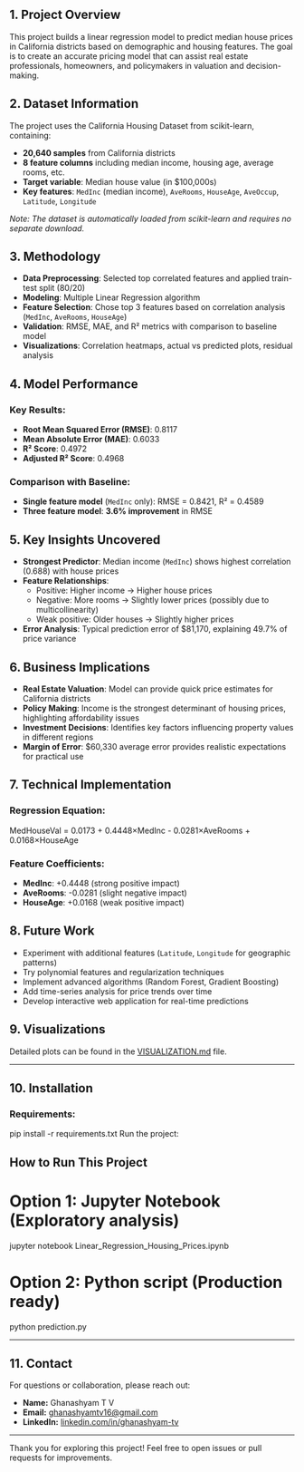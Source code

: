 ## 1. Project Overview
This project builds a linear regression model to predict median house prices in California districts based on demographic and housing features. The goal is to create an accurate pricing model that can assist real estate professionals, homeowners, and policymakers in valuation and decision-making.

## 2. Dataset Information
The project uses the California Housing Dataset from scikit-learn, containing:
- **20,640 samples** from California districts
- **8 feature columns** including median income, housing age, average rooms, etc.
- **Target variable**: Median house value (in $100,000s)
- **Key features**: `MedInc` (median income), `AveRooms`, `HouseAge`, `AveOccup`, `Latitude`, `Longitude`

*Note: The dataset is automatically loaded from scikit-learn and requires no separate download.*

## 3. Methodology
- **Data Preprocessing**: Selected top correlated features and applied train-test split (80/20)
- **Modeling**: Multiple Linear Regression algorithm
- **Feature Selection**: Chose top 3 features based on correlation analysis (`MedInc`, `AveRooms`, `HouseAge`)
- **Validation**: RMSE, MAE, and R² metrics with comparison to baseline model
- **Visualizations**: Correlation heatmaps, actual vs predicted plots, residual analysis

## 4. Model Performance
### Key Results:
- **Root Mean Squared Error (RMSE)**: 0.8117
- **Mean Absolute Error (MAE)**: 0.6033
- **R² Score**: 0.4972
- **Adjusted R² Score**: 0.4968

### Comparison with Baseline:
- **Single feature model** (`MedInc` only): RMSE = 0.8421, R² = 0.4589
- **Three feature model**: **3.6% improvement** in RMSE

## 5. Key Insights Uncovered
- **Strongest Predictor**: Median income (`MedInc`) shows highest correlation (0.688) with house prices
- **Feature Relationships**: 
  - Positive: Higher income → Higher house prices
  - Negative: More rooms → Slightly lower prices (possibly due to multicollinearity)
  - Weak positive: Older houses → Slightly higher prices
- **Error Analysis**: Typical prediction error of $81,170, explaining 49.7% of price variance

## 6. Business Implications
- **Real Estate Valuation**: Model can provide quick price estimates for California districts
- **Policy Making**: Income is the strongest determinant of housing prices, highlighting affordability issues
- **Investment Decisions**: Identifies key factors influencing property values in different regions
- **Margin of Error**: $60,330 average error provides realistic expectations for practical use

## 7. Technical Implementation
### Regression Equation:
MedHouseVal = 0.0173 + 0.4448×MedInc - 0.0281×AveRooms + 0.0168×HouseAge


### Feature Coefficients:
- **MedInc**: +0.4448 (strong positive impact)
- **AveRooms**: -0.0281 (slight negative impact)  
- **HouseAge**: +0.0168 (weak positive impact)

## 8. Future Work
- Experiment with additional features (`Latitude`, `Longitude` for geographic patterns)
- Try polynomial features and regularization techniques
- Implement advanced algorithms (Random Forest, Gradient Boosting)
- Add time-series analysis for price trends over time
- Develop interactive web application for real-time predictions

## 9. Visualizations

Detailed plots can be found in the [VISUALIZATION.md](./VISUALIZATION.md) file.

---


## 10. Installation 

### Requirements:

pip install -r requirements.txt
Run the project:

## How to Run This Project

# Option 1: Jupyter Notebook (Exploratory analysis)
jupyter notebook Linear_Regression_Housing_Prices.ipynb

# Option 2: Python script (Production ready)
python prediction.py


---

## 11. Contact

For questions or collaboration, please reach out:

- **Name:** Ghanashyam T V  
- **Email:** [ghanashyamtv16@gmail.com](mailto:ghanashyamtv16@gmail.com)  
- **LinkedIn:** [linkedin.com/in/ghanashyam-tv](https://www.linkedin.com/in/ghanashyam-tv)

---

Thank you for exploring this project! Feel free to open issues or pull requests for improvements.
